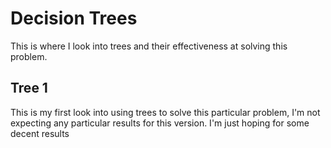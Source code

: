 # Decision Trees
This is where I look into trees and their effectiveness at solving this problem.


## Tree 1
This is my first look into using trees to solve this particular problem, I'm not expecting any particular results for this version. I'm just hoping for some decent results
